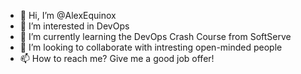 - 👋 Hi, I’m @AlexEquinox
- 👀 I’m interested in DevOps
- 🌱 I’m currently learning the DevOps Crash Course from SoftServe
- 💞️ I’m looking to collaborate with intresting open-minded people
- 📫 How to reach me? Give me a good job offer!

<!---
AlexEquinox/AlexEquinox is a ✨ special ✨ repository because its `README.md` (this file) appears on your GitHub profile.
You can click the Preview link to take a look at your changes.
--->
